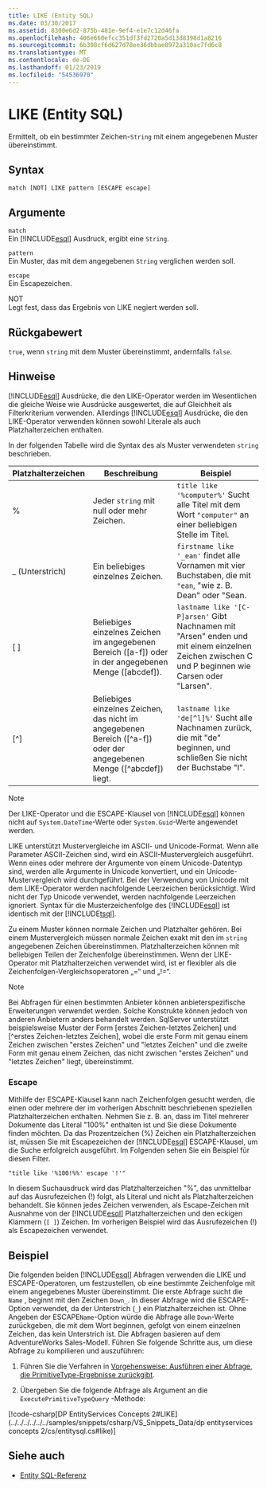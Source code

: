 ```yaml
---
title: LIKE (Entity SQL)
ms.date: 03/30/2017
ms.assetid: 8300e6d2-875b-481e-9ef4-e1e7c12d46fa
ms.openlocfilehash: 406e660efcc351df3fd2720a5d13d8398d1a8216
ms.sourcegitcommit: 6b308cf6d627d78ee36dbbae8972a310ac7fd6c8
ms.translationtype: MT
ms.contentlocale: de-DE
ms.lasthandoff: 01/23/2019
ms.locfileid: "54536970"
---
```

# <a name="like-entity-sql"></a>LIKE (Entity SQL)
Ermittelt, ob ein bestimmter Zeichen-`String` mit einem angegebenen Muster übereinstimmt.  
  
## <a name="syntax"></a>Syntax  
  
```  
match [NOT] LIKE pattern [ESCAPE escape]  
```  
  
## <a name="arguments"></a>Argumente  
 `match`  
 Ein [!INCLUDE[esql](../../../../../../includes/esql-md.md)] Ausdruck, ergibt eine `String`.  
  
 `pattern`  
 Ein Muster, das mit dem angegebenen `String` verglichen werden soll.  
  
 `escape`  
 Ein Escapezeichen.  
  
 NOT  
 Legt fest, dass das Ergebnis von LIKE negiert werden soll.  
  
## <a name="return-value"></a>Rückgabewert  
 `true`, wenn `string` mit dem Muster übereinstimmt, andernfalls `false`.  
  
## <a name="remarks"></a>Hinweise  
 [!INCLUDE[esql](../../../../../../includes/esql-md.md)] Ausdrücke, die den LIKE-Operator werden im Wesentlichen die gleiche Weise wie Ausdrücke ausgewertet, die auf Gleichheit als Filterkriterium verwenden. Allerdings [!INCLUDE[esql](../../../../../../includes/esql-md.md)] Ausdrücke, die den LIKE-Operator verwenden können sowohl Literale als auch Platzhalterzeichen enthalten.  
  
 In der folgenden Tabelle wird die Syntax des als Muster verwendeten `string` beschrieben.  
  
|Platzhalterzeichen|Beschreibung|Beispiel|  
|------------------------|-----------------|-------------|  
|%|Jeder `string` mit null oder mehr Zeichen.|`title like '%computer%'` Sucht alle Titel mit dem Wort `"computer"` an einer beliebigen Stelle im Titel.|  
|_ (Unterstrich)|Ein beliebiges einzelnes Zeichen.|`firstname like '_ean'` findet alle Vornamen mit vier Buchstaben, die mit `"ean`, "wie z. B. Dean" oder "Sean.|  
|[ ]|Beliebiges einzelnes Zeichen im angegebenen Bereich ([a-f]) oder in der angegebenen Menge ([abcdef]).|`lastname like '[C-P]arsen'` Gibt Nachnamen mit "Arsen" enden und mit einem einzelnen Zeichen zwischen C und P beginnen wie Carsen oder "Larsen".|  
|[^]|Beliebiges einzelnes Zeichen, das nicht im angegebenen Bereich ([^a-f]) oder der angegebenen Menge ([^abcdef]) liegt.|`lastname like 'de[^l]%'` Sucht alle Nachnamen zurück, die mit "de" beginnen, und schließen Sie nicht der Buchstabe "l".|  
  
> [!NOTE]
>  Der LIKE-Operator und die ESCAPE-Klausel von [!INCLUDE[esql](../../../../../../includes/esql-md.md)] können nicht auf `System.DateTime`-Werte oder `System.Guid`-Werte angewendet werden.  
  
 LIKE unterstützt Mustervergleiche im ASCII- und Unicode-Format. Wenn alle Parameter ASCII-Zeichen sind, wird ein ASCII-Mustervergleich ausgeführt. Wenn eines oder mehrere der Argumente von einem Unicode-Datentyp sind, werden alle Argumente in Unicode konvertiert, und ein Unicode-Mustervergleich wird durchgeführt. Bei der Verwendung von Unicode mit dem LIKE-Operator werden nachfolgende Leerzeichen berücksichtigt. Wird nicht der Typ Unicode verwendet, werden nachfolgende Leerzeichen ignoriert. Syntax für die Musterzeichenfolge des [!INCLUDE[esql](../../../../../../includes/esql-md.md)] ist identisch mit der [!INCLUDE[tsql](../../../../../../includes/tsql-md.md)].  
  
 Zu einem Muster können normale Zeichen und Platzhalter gehören. Bei einem Mustervergleich müssen normale Zeichen exakt mit den im `string` angegebenen Zeichen übereinstimmen. Platzhalterzeichen können mit beliebigen Teilen der Zeichenfolge übereinstimmen. Wenn der LIKE-Operator mit Platzhalterzeichen verwendet wird, ist er flexibler als die Zeichenfolgen-Vergleichsoperatoren „=“ und „!=“.  
  
> [!NOTE]
>  Bei Abfragen für einen bestimmten Anbieter können anbieterspezifische Erweiterungen verwendet werden. Solche Konstrukte können jedoch von anderen Anbietern anders behandelt werden. SqlServer unterstützt beispielsweise Muster der Form [erstes Zeichen-letztes Zeichen] und [^erstes Zeichen-letztes Zeichen], wobei die erste Form mit genau einem Zeichen zwischen "erstes Zeichen" und "letztes Zeichen" und die zweite Form mit genau einem Zeichen, das nicht zwischen "erstes Zeichen" und "letztes Zeichen" liegt, übereinstimmt.  
  
### <a name="escape"></a>Escape  
 Mithilfe der ESCAPE-Klausel kann nach Zeichenfolgen gesucht werden, die einen oder mehrere der im vorherigen Abschnitt beschriebenen speziellen Platzhalterzeichen enthalten. Nehmen Sie z. B. an, dass im Titel mehrerer Dokumente das Literal "100%" enthalten ist und Sie diese Dokumente finden möchten. Da das Prozentzeichen (%) Zeichen ein Platzhalterzeichen ist, müssen Sie mit Escapezeichen der [!INCLUDE[esql](../../../../../../includes/esql-md.md)] ESCAPE-Klausel, um die Suche erfolgreich ausgeführt. Im Folgenden sehen Sie ein Beispiel für diesen Filter.  
  
```  
"title like '%100!%%' escape '!'"  
```  
  
 In diesem Suchausdruck wird das Platzhalterzeichen "%", das unmittelbar auf das Ausrufezeichen (!) folgt, als Literal und nicht als Platzhalterzeichen behandelt. Sie können jedes Zeichen verwenden, als Escape-Zeichen mit Ausnahme von der [!INCLUDE[esql](../../../../../../includes/esql-md.md)] Platzhalterzeichen und den eckigen Klammern (`[ ]`) Zeichen. Im vorherigen Beispiel wird das Ausrufezeichen (!) als Escapezeichen verwendet.  
  
## <a name="example"></a>Beispiel  
 Die folgenden beiden [!INCLUDE[esql](../../../../../../includes/esql-md.md)] Abfragen verwenden die LIKE und ESCAPE-Operatoren, um festzustellen, ob eine bestimmte Zeichenfolge mit einem angegebenes Muster übereinstimmt. Die erste Abfrage sucht die `Name` , beginnt mit den Zeichen `Down_`. In dieser Abfrage wird die ESCAPE-Option verwendet, da der Unterstrich (`_`) ein Platzhalterzeichen ist. Ohne Angeben der ESCAPE`Name`-Option würde die Abfrage alle `Down`-Werte zurückgeben, die mit dem Wort  beginnen, gefolgt von einem einzelnen Zeichen, das kein Unterstrich ist. Die Abfragen basieren auf dem AdventureWorks Sales-Modell. Führen Sie folgende Schritte aus, um diese Abfrage zu kompilieren und auszuführen:  
  
1.  Führen Sie die Verfahren in [Vorgehensweise: Ausführen einer Abfrage, die PrimitiveType-Ergebnisse zurückgibt](../../../../../../docs/framework/data/adonet/ef/how-to-execute-a-query-that-returns-primitivetype-results.md).  
  
2.  Übergeben Sie die folgende Abfrage als Argument an die `ExecutePrimitiveTypeQuery` -Methode:  
  
 [!code-csharp[DP EntityServices Concepts 2#LIKE](../../../../../../samples/snippets/csharp/VS_Snippets_Data/dp entityservices concepts 2/cs/entitysql.cs#like)]  
  
## <a name="see-also"></a>Siehe auch
- [Entity SQL-Referenz](../../../../../../docs/framework/data/adonet/ef/language-reference/entity-sql-reference.md)
